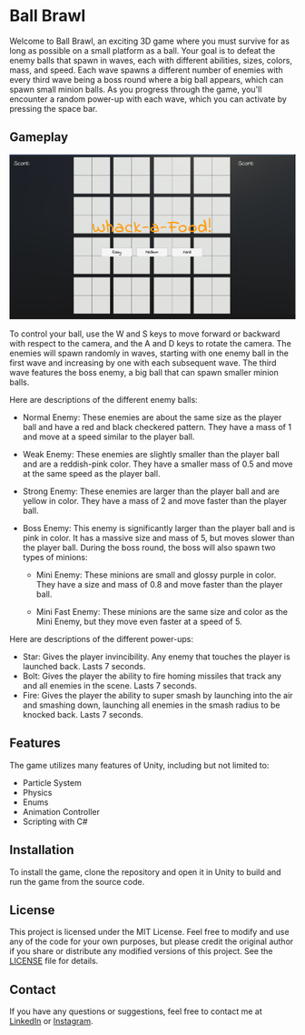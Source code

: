 # Ball Brawl

Welcome to Ball Brawl, an exciting 3D game where you must survive for as long as possible on a small platform as a ball. Your goal is to defeat the enemy balls that spawn in waves, each with different abilities, sizes, colors, mass, and speed. Each wave spawns a different number of enemies with every third wave being a boss round where a big ball appears, which can spawn small minion balls. As you progress through the game, you'll encounter a random power-up with each wave, which you can activate by pressing the space bar.

## Gameplay

![Gameplay](./Assets/Images/Gameplay.png)

To control your ball, use the W and S keys to move forward or backward with respect to the camera, and the A and D keys to rotate the camera. The enemies will spawn randomly in waves, starting with one enemy ball in the first wave and increasing by one with each subsequent wave. The third wave features the boss enemy, a big ball that can spawn smaller minion balls.

Here are descriptions of the different enemy balls:

-   Normal Enemy: These enemies are about the same size as the player ball and have a red and black checkered pattern. They have a mass of 1 and move at a speed similar to the player ball.

-   Weak Enemy: These enemies are slightly smaller than the player ball and are a reddish-pink color. They have a smaller mass of 0.5 and move at the same speed as the player ball.

-   Strong Enemy: These enemies are larger than the player ball and are yellow in color. They have a mass of 2 and move faster than the player ball.

-   Boss Enemy: This enemy is significantly larger than the player ball and is pink in color. It has a massive size and mass of 5, but moves slower than the player ball. During the boss round, the boss will also spawn two types of minions:

    -   Mini Enemy: These minions are small and glossy purple in color. They have a size and mass of 0.8 and move faster than the player ball.

    -   Mini Fast Enemy: These minions are the same size and color as the Mini Enemy, but they move even faster at a speed of 5.

Here are descriptions of the different power-ups:

-   Star: Gives the player invincibility. Any enemy that touches the player is launched back. Lasts 7 seconds.
-   Bolt: Gives the player the ability to fire homing missiles that track any and all enemies in the scene. Lasts 7 seconds.
-   Fire: Gives the player the ability to super smash by launching into the air and smashing down, launching all enemies in the smash radius to be knocked back. Lasts 7 seconds.

## Features

The game utilizes many features of Unity, including but not limited to:

-   Particle System
-   Physics
-   Enums
-   Animation Controller
-   Scripting with C#

## Installation

To install the game, clone the repository and open it in Unity to build and run the game from the source code.

## License

This project is licensed under the MIT License. Feel free to modify and use any of the code for your own purposes, but please credit the original author if you share or distribute any modified versions of this project. See the [LICENSE](./LICENSEtxt) file for details.

## Contact

If you have any questions or suggestions, feel free to contact me at [LinkedIn](https://www.linkedin.com/in/ali-qadir-1509b1226/) or [Instagram](https://www.instagram.com/oily.oli/).
